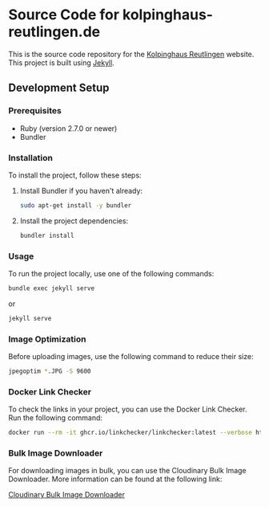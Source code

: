 # Source Code for kolpinghaus-reutlingen.de

This is the source code repository for the [Kolpinghaus Reutlingen](http://kolpinghaus-reutlingen.de) website.
This project is built using [Jekyll](https://jekyllrb.com/).

## Development Setup

### Prerequisites

- Ruby (version 2.7.0 or newer)
- Bundler

### Installation


To install the project, follow these steps:

1. Install Bundler if you haven't already:

   ```bash
   sudo apt-get install -y bundler
   ```

2. Install the project dependencies:

   ```bash
   bundler install
   ```

### Usage

To run the project locally, use one of the following commands:

```bash
bundle exec jekyll serve
```

or

```bash
jekyll serve
```

### Image Optimization

Before uploading images, use the following command to reduce their size:

```bash
jpegoptim *.JPG -S 9600
```

### Docker Link Checker

To check the links in your project, you can use the Docker Link Checker. Run the following command:

```bash
docker run --rm -it ghcr.io/linkchecker/linkchecker:latest --verbose https://kolpinghaus-reutlingen.de/
```

### Bulk Image Downloader

For downloading images in bulk, you can use the Cloudinary Bulk Image Downloader. More information can be found at the following link:

[Cloudinary Bulk Image Downloader](https://github.com/krivachy/cloudinary-bulk-image-downloader)

